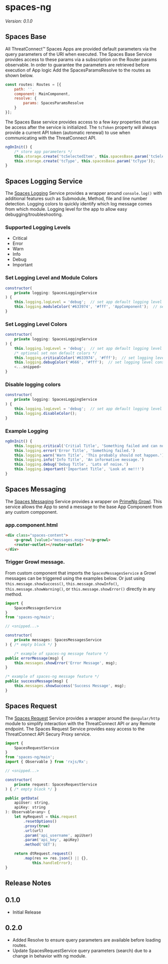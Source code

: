 # spaces-ng
*Version: 0.1.0*

## Spaces Base
All ThreatConnect&trade; Spaces Apps are provided default parameters via the query parameters of the URI when executed.  The Spaces Base Service provides access to these params via a subscription on the Router params observable.  In order to guarantee the parameters are retrieved before execution of App logic Add the SpacesParamsResolve to the routes as shown below.

```javascript
const routes: Routes = [{
    path: '',
    component: MainComponent,
    resolve: {
        params: SpacesParamsResolve
    }
}];
```

The Spaces Base service provides access to a few *key* properties that can be access after the service is initialized.  The `tcToken` property will always provide a current API token (automatic renewal) to use when communicating with the ThreatConnect API.

```javascript
ngOnInit() {
    /* store app parameters */
    this.storage.create('tcSelectedItem', this.spacesBase.param('tcSelectedItem'));
    this.storage.create('tcType', this.spacesBase.param('tcType'));
}
```

## Spaces Logging Service
The [Spaces Logging](classes/_lib_spaces_logging_service_.spacesloggingservice.html) Service provides a wrapper around `console.log()` with additional features such as Submodule, Method, file and line number detection.  Logging colors to quickly identify which log message comes from which module.  Logging level for the app to allow easy debugging/troubleshooting.

### Supported Logging Levels
+ Critical
+ Error
+ Warn
+ Info
+ Debug
+ Important
 
### Set Logging Level and Module Colors

```javascript
constructor(
    private logging: SpacesLoggingService
) {
    this.logging.logLevel = 'debug';  // set app default logging level
    this.logging.moduleColor('#633974', '#fff', 'AppComponent');  // set logging console colors
}
```

### Set Logging Level Colors

```javascript
constructor(
    private logging: SpacesLoggingService
) {
    this.logging.logLevel = 'debug';  // set app default logging level
    /* optional set non default colors */
    this.logging.criticalColor('#633974', '#fff');  // set logging level console colors
    this.logging.debugColor('#666', '#fff');  // set logging level console colors
    <...snipped>
}
```

### Disable logging colors

```javascript
constructor(
    private logging: SpacesLoggingService
) {
    this.logging.logLevel = 'debug';  // set app default logging level
    this.logging.disableColor();
}
```

### Example Logging

```javascript
ngOnInit() {
    this.logging.critical('Critial Title', 'Something failed and can not recover.')
    this.logging.error('Error Title', 'Something failed.')
    this.logging.warn('Warn Title', 'This probably should not happen.')
    this.logging.info('Info Title', 'An informative message.')
    this.logging.debug('Debug Title', 'Lots of noise.')
    this.logging.important('Important Title', 'Look at me!!!')
}
```

## Spaces Messaging
The [Spaces Messaging](classes/_lib_spaces_messages_service_.spacesmessagesservice.html) Service provides a wrapper on [PrimeNg Growl](http://www.primefaces.org/primeng/#/growl).  This service allows the App to send a message to the base App Component from any custom compponent.

### app.component.html

```html
<div class="spaces-content">
    <p-growl [value]="messages.msgs"></p-growl>
    <router-outlet></router-outlet>
</div>
```

### Trigger Growl message.
From custom component that imports the `SpacesMessagesService` a Growl messages can be triggered using the examples below.  Or just using `this.message.showSuccess()`, `this.message.showInfo()`, `this.message.showWarning()`, or `this.message.showError()` directly in any method.

```javascript
import {
    SpacesMessagesService
}
from 'spaces-ng/main';

// <snipped...>

constructor(
    private messages: SpacesMessagesService
) { /* empty block */ }

    /* example of spaces-ng message feature */
public errorMessage(msg) {
    this.messages.showError('Error Message', msg);
}

/* example of spaces-ng message feature */
public successMessage(msg) {
    this.messages.showSuccess('Success Message', msg);
}
```

## Spaces Request
The [Spaces Request](classes/_lib_spaces_request_service_.spacesrequestservice.html) Service provides a wrapper around the `@angular/http` module to simplify interaction with the ThreatConnect API or any Remote endpoint.  The Spaces Request Service provides easy access to the ThreatConnect API Secury Proxy service.

```javascript
import {
    SpacesRequestService
}
from 'spaces-ng/main';
import { Observable } from 'rxjs/Rx';

// <snipped...>

constructor(
    private request: SpacesRequestService
) { /* empty block */ }

public getData(
    apiUser: string,
    apiKey: string
): Observable<any> {
    let myRequest = this.request
        .resetOptions()
        .proxy(true)
        .url(url)
        .param('api_username', apiUser)
        .param('api_key', apiKey)
        .method('GET');

    return dtRequest.request()
        .map(res => res.json() || {},
            this.handleError);
}
```

## Release Notes

## 0.1.0
+ Initial Release

## 0.2.0
+ Added Resolve to ensure query parameters are available before loading routes.
+ Update SpacesRequestService query parameters (search) due to a change in behavior with ng module.